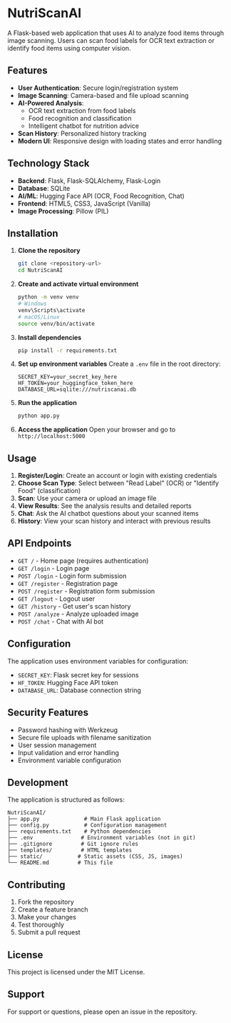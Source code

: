 # NutriScanAI

A Flask-based web application that uses AI to analyze food items through image scanning. Users can scan food labels for OCR text extraction or identify food items using computer vision.

## Features

- **User Authentication**: Secure login/registration system
- **Image Scanning**: Camera-based and file upload scanning
- **AI-Powered Analysis**: 
  - OCR text extraction from food labels
  - Food recognition and classification
  - Intelligent chatbot for nutrition advice
- **Scan History**: Personalized history tracking
- **Modern UI**: Responsive design with loading states and error handling

## Technology Stack

- **Backend**: Flask, Flask-SQLAlchemy, Flask-Login
- **Database**: SQLite
- **AI/ML**: Hugging Face API (OCR, Food Recognition, Chat)
- **Frontend**: HTML5, CSS3, JavaScript (Vanilla)
- **Image Processing**: Pillow (PIL)

## Installation

1. **Clone the repository**
   ```bash
   git clone <repository-url>
   cd NutriScanAI
   ```

2. **Create and activate virtual environment**
   ```bash
   python -m venv venv
   # Windows
   venv\Scripts\activate
   # macOS/Linux
   source venv/bin/activate
   ```

3. **Install dependencies**
   ```bash
   pip install -r requirements.txt
   ```

4. **Set up environment variables**
   Create a `.env` file in the root directory:
   ```
   SECRET_KEY=your_secret_key_here
   HF_TOKEN=your_huggingface_token_here
   DATABASE_URL=sqlite:///nutriscanai.db
   ```

5. **Run the application**
   ```bash
   python app.py
   ```

6. **Access the application**
   Open your browser and go to `http://localhost:5000`

## Usage

1. **Register/Login**: Create an account or login with existing credentials
2. **Choose Scan Type**: Select between "Read Label" (OCR) or "Identify Food" (classification)
3. **Scan**: Use your camera or upload an image file
4. **View Results**: See the analysis results and detailed reports
5. **Chat**: Ask the AI chatbot questions about your scanned items
6. **History**: View your scan history and interact with previous results

## API Endpoints

- `GET /` - Home page (requires authentication)
- `GET /login` - Login page
- `POST /login` - Login form submission
- `GET /register` - Registration page
- `POST /register` - Registration form submission
- `GET /logout` - Logout user
- `GET /history` - Get user's scan history
- `POST /analyze` - Analyze uploaded image
- `POST /chat` - Chat with AI bot

## Configuration

The application uses environment variables for configuration:

- `SECRET_KEY`: Flask secret key for sessions
- `HF_TOKEN`: Hugging Face API token
- `DATABASE_URL`: Database connection string

## Security Features

- Password hashing with Werkzeug
- Secure file uploads with filename sanitization
- User session management
- Input validation and error handling
- Environment variable configuration

## Development

The application is structured as follows:

```
NutriScanAI/
├── app.py              # Main Flask application
├── config.py           # Configuration management
├── requirements.txt    # Python dependencies
├── .env               # Environment variables (not in git)
├── .gitignore         # Git ignore rules
├── templates/         # HTML templates
├── static/           # Static assets (CSS, JS, images)
└── README.md         # This file
```

## Contributing

1. Fork the repository
2. Create a feature branch
3. Make your changes
4. Test thoroughly
5. Submit a pull request

## License

This project is licensed under the MIT License.

## Support

For support or questions, please open an issue in the repository.
